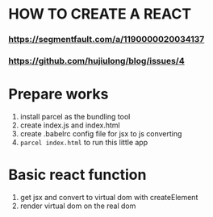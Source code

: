 # HOW TO CREATE A REACT

### https://segmentfault.com/a/1190000020034137
### https://github.com/hujiulong/blog/issues/4


# Prepare works
1. install parcel as the bundling tool 
2. create index.js and index.html
3. create .babelrc config file for jsx to js converting
4. `parcel index.html` to run this little app

# Basic react function
1. get jsx and convert to virtual dom with createElement
2. render virtual dom on the real dom

